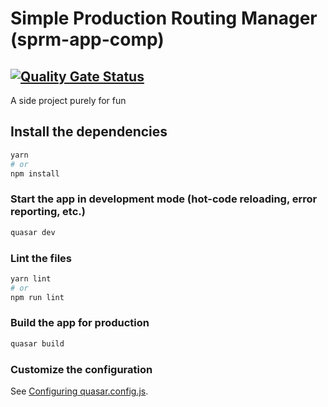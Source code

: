 # Simple Production Routing Manager (sprm-app-comp)
[![Quality Gate Status](https://sonarcloud.io/api/project_badges/measure?project=JunHaoShih_sprm-app-comp&metric=alert_status)](https://sonarcloud.io/summary/new_code?id=JunHaoShih_sprm-app-comp)
---

A side project purely for fun

## Install the dependencies
```bash
yarn
# or
npm install
```

### Start the app in development mode (hot-code reloading, error reporting, etc.)
```bash
quasar dev
```


### Lint the files
```bash
yarn lint
# or
npm run lint
```



### Build the app for production
```bash
quasar build
```

### Customize the configuration
See [Configuring quasar.config.js](https://v2.quasar.dev/quasar-cli-vite/quasar-config-js).
